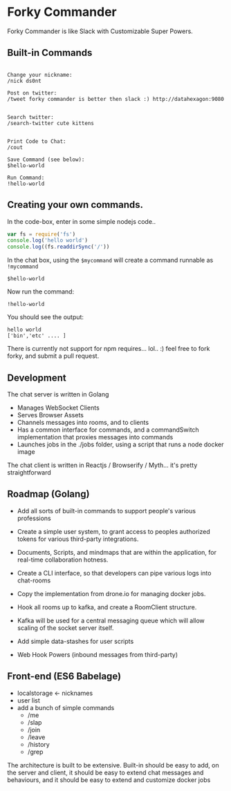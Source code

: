 # Forky Commander

Forky Commander is like Slack with Customizable Super Powers.


## Built-in Commands

```text

Change your nickname:
/nick ds0nt

Post on twitter:
/tweet forky commander is better then slack :) http://datahexagon:9080


Search twitter:
/search-twitter cute kittens


Print Code to Chat:
/cout

Save Command (see below):
$hello-world

Run Command:
!hello-world

```


## Creating your own commands.

In the code-box, enter in some simple nodejs code..
  
```javascript
var fs = require('fs')
console.log('hello world')
console.log((fs.readdirSync('/'))
```

In the chat box, using the ``$mycommand`` will create a command runnable as ``!mycommand``

```text
$hello-world
```

Now run the command:

```text
!hello-world
```

You should see the output:

```text
hello world
['bin','etc' .... ]
```

There is currently not support for npm requires... lol.. :) feel free to fork forky, and submit a pull request.


## Development

The chat server is written in Golang

  - Manages WebSocket Clients
  - Serves Browser Assets
  - Channels messages into rooms, and to clients
  - Has a common interface for commands, and a commandSwitch implementation that proxies messages into commands
  - Launches jobs in the ./jobs folder, using a script that runs a node docker image


The chat client is written in Reactjs / Browserify / Myth... it's pretty straightforward


## Roadmap (Golang)

- Add all sorts of built-in commands to support people's various professions

- Create a simple user system, to grant access to peoples authorized tokens for various third-party integrations.

- Documents, Scripts, and mindmaps that are within the application, for real-time collaboration hotness.

- Create a CLI interface, so that developers can pipe various logs into chat-rooms

- Copy the implementation from drone.io for managing docker jobs.

- Hook all rooms up to kafka, and create a RoomClient structure.

- Kafka will be used for a central messaging queue which will allow scaling of the socket server itself.

- Add simple data-stashes for user scripts

- Web Hook Powers (inbound messages from third-party)


## Front-end (ES6 Babelage)


- localstorage <- nicknames
- user list
- add a bunch of simple commands
  - /me
  - /slap
  - /join
  - /leave
  - /history
  - /grep

The architecture is built to be extensive. Built-in should be easy to add, on the server and client, it should be easy to extend chat messages and behaviours, and it should be easy to extend and customize docker jobs
